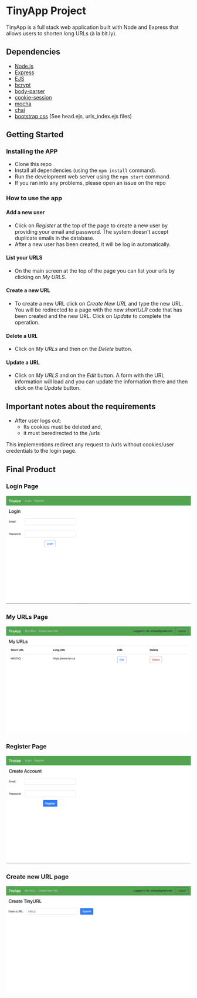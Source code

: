 # TinyApp Project

TinyApp is a full stack web application built with Node and Express that allows users to shorten long URLs (à la bit.ly).

## Dependencies

- [Node.js](https://nodejs.org/en/)
- [Express](https://expressjs.com/)
- [EJS](https://ejs.co/)
- [bcrypt](https://www.npmjs.com/package/bcrypt)
- [body-parser](https://www.npmjs.com/package/body-parser)
- [cookie-session](https://expressjs.com/en/resources/middleware/cookie-session.html)
- [mocha](https://mochajs.org/)
- [chai](https://www.chaijs.com/)
- [bootstrap css](https://getbootstrap.com/docs/3.4/css/) (See head.ejs, urls_index.ejs files)

## Getting Started

### Installing the APP
- Clone this repo
- Install all dependencies (using the `npm install` command).
- Run the development web server using the `npm start` command.
- If you ran into any problems, please open an issue on the repo

### How to use the app
#### Add a new user
- Click on *Register* at the top of the page to create a new user by providing your email and password. The system doesn't accept duplicate emails in the database.
- After a new user has been created, it will be log in automatically.
#### List your URLS
- On the main screen at the top of the page you can list your urls by clicking on *My URLS*.
#### Create a new URL
- To create a new URL click on *Create New URL* and type the new URL. You will be redirected to a page with the new *shortULR* code that has been created and the new URL. Click on *Update* to complete the operation.
#### Delete a URL
- Click on *My URLs* and then on the *Delete* button.
#### Update a URL
- Click on *My URLS* and on the *Edit* button. A form with the URL information will load and you can update the information there and then click on the *Update* button.



## Important notes about the requirements

- After user logs out:
  - Its cookies must be deleted and,
  - it must beredirected to the /urls

This implementions redirect any request to /urls without cookies/user credentials to the login page.

## Final Product

### Login Page
!["Screenshot of Login page"](https://github.com/wbox/tinyapp/blob/master/docs/login.png)
### My URLs Page
!["Screenshot of URLs page"](https://github.com/wbox/tinyapp/blob/master/docs/urls-page.png)
### Register Page
!["Screenshot of Register page"](https://github.com/wbox/tinyapp/blob/master/docs/register-page.png)
### Create new URL page
!["screenshot of Creating a new TinyURL"](https://github.com/wbox/tinyapp/blob/master/docs/create-new-tinyurl.png)


